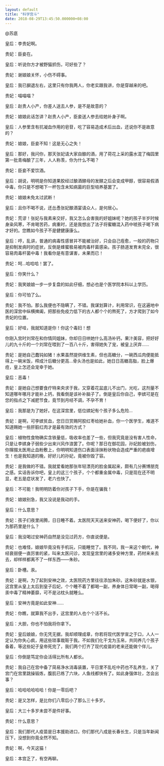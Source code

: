 ```yaml
---
layout: default
title: "科学宫斗"
date: 2018-08-29T13:45:50.000000+08:00
---
```


@苏底

皇后：李贵妃啊。


贵妃：臣妾在。


皇后：听说你方才被野猫抓伤，可好些了？


贵妃：谢娘娘关怀，小伤不碍事。


皇后：我已摒退左右，这里只有你我两人，你老实跟我讲，你是穿越来的吧。


贵妃：喵喵喵？


皇后：赵贵人小产，你差人送去人参，是不是故意的？


贵妃：娘娘此话怎讲？赵贵人小产，臣妾送人参去给她补身子啊。


皇后：人参里含有抗凝血作用的皂苷，吃了容易造成术后出血，还说你不是故意的？


贵妃：娘娘，臣妾不知！这是无心之失！


皇后：那好，我问你，那天张妃请大家自酿的酒，用了荷花上采的露水混了梅园里第一批青梅酿了三年，人人称羡，你为什么不喝？


贵妃：臣妾不爱饮酒。


皇后：胡说，明明是你知道果胶经过酿酒酵母的发酵之后会变成甲醇，很容易假酒中毒，你只是不想喝下一杯包含未知病菌的巨型培养基罢了。


贵妃：娘娘未免太过武断！


皇后：且你不喝不说，还怂恿张妃酿酒宴请众人，是何居心。


贵妃：荒谬！张妃与我素来交好，我又怎么会害我的好姐妹呢？她的孩子半岁时候身染风寒，不肯喝苦药，病重时，还是我想出了法子将蜜糖混入药中唬孩子喝下病才好的。您瞧如今孩子不是健健康康么。


皇后：哼，乱讲，普通的病毒性感冒并不能被治好，只会自己痊愈，一般的药物只是抑制发病时的症状，反倒是蜂蜜极易被肉毒杆菌感染。孩子肠道发育未完全，很容易肉毒杆菌中毒！我看你是有意谋害，未果而已！


贵妃：呵…哈哈哈！罢了。


皇后：你笑什么？


贵妃：我笑娘娘一步一步复盘的如此仔细，想必也是个医学院本科以上学历。


皇后：你可怕了么。


贵妃：我不怕。那么我便也不隐瞒了，不错。我谋划算计，利用常识，在这遍地中医的深宫中纵横捭阖，把那些免疫力低下的古人都个个的熬死了，方才爬到了如今贵妃的位置。


皇后：好哇，我就知道是你！你这个毒妇！想


你刚入宫时刘常在和你情同姐妹，你却日日哄她什么高汤补钙，果汁美容，把好好儿的九十斤的一个刘常在喂到了一百八十斤，害得她失了宠，被皇上厌弃……


贵妃：是她自己蠢钝如猪！水果虽然提供维生素，但也高糖分，一碗西瓜肉便能抵得上一碗米饭，榨成汁后糖分更高…骨头汤也是如此，她日日高糖高脂，脸上爆痘，皇上怎还会宠幸于她。


皇后：恶毒！


贵妃：是她自己想要食疗特来央求于我，又穿着花盆底儿不出门，光吃，这剂量不知道哪年哪月才能补上钙，我看倒是该补补脑子了。倒是皇后你自己，李嫔可是在您的指点之下减肥节食，竟节到月经不调，不孕不育！


皇后：我那是为了她好。在这深宫里，低位嫔妃有个孩子多么危险…


贵妃：是啊，可李嫔贫血，您日日赏赐阿胶红枣给她补血，你一个医学生，难道不知道赐她一些肝脏红肉才是最有效的方式？


皇后：植物性食物确实含铁量低，吸收率也差了一些，但我究竟是没有害人性命，只是让李嫔身子弱些少出来兴风作浪罢了。你呢？那日在御花园，孙妃脸被划伤，你撺掇太医用止血粉敷上，你明明知道伤口表面涂抹粉状物会造成严重的疤痕增生！也是我知道的晚，好好儿的孙妃，竟被你毁了容。


贵妃：是我做的不错。我就爱看她那张年轻漂亮的脸金属起来，颇有几分赛博朋克之感。实话告诉你吧，皇上的这三个孩子，个个都重金属中毒，只是现在还不明显，老五是症状发了，老六也快了。


皇后：不可能！我明明防着你对孩子下手，你是在骗我！


贵妃：娘娘别急，我又没说是我动的手。


皇后：什么意思？


贵妃：孩子们夜里闹腾，日日睡不着。太医院天天送来安神药，喝下便好了，你以为那药里是什么？


皇后：我没喝过安神药自然是没见过药方，你直说便是。


贵妃：也难怪，娘娘毕竟没有手机玩，只能睡觉了。我不同，我一来这个朝代，神经衰弱便一直厉害的紧，叫来太医问诊，发现皇宫里的诸多安神方里，药材来来去去，却样样都离不了一样东西——朱砂。


皇后：卧槽。汞。


贵妃：是啊，为了起到安神之效，太医院药方里往往添加朱砂。这朱砂就是水银，这宫里从皇上太后到皇子后妃，个个睡不着了都喝一副，养身体日常喝一副，喝得汞中毒了精神萎靡，可不是沾枕头就睡么。


皇后：安神方竟是如此安神……


贵妃：你瞧，就算我不出手，这宫里的人也个个活不长。


皇后：大胆，你也不怕我将你拿下。


贵妃：皇后娘娘，你无凭无据，我却顺理成章，你若将现代医学宣之于口，人人一定认为你失心疯，用这些琐事栽赃于我。不如我们化干戈为玉帛，共同养几个孩子备着，等这些妃子皇帝死完了，我们两个打齐了现代疫苗的老来还能做个伴儿。


皇后：你倒是笃定你会活得比所有人都长。


贵妃：我自己在宫中备了简易净水消毒装置，平日里不乱吃中药也不乱养生，关了宫门在宫里跳操锻炼，腹肌已练了六块，人鱼线都快有了。如此身强体壮，怎会出事？


皇后：哈哈哈哈哈哈！你是一零后吧？


贵妃：是又怎样，是比你们八零后小了那么三十多岁。


皇后：大三十多岁未尝不是件好事。


贵妃：什么意思？


皇后：我们那代人疫苗是日本援助进口，你们那代八成是长春长生，只是当年新闻压下，没想到你竟全然不知。


贵妃：啊，今天这猫！


皇后：本宫乏了，有空再聊。

